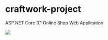 # craftwork-project
ASP.NET Core 3.1 Online Shop Web Application

![](https://github.com/explosion204/craftwork-project/workflows/build-test-deploy/badge.svg?branch=master)
